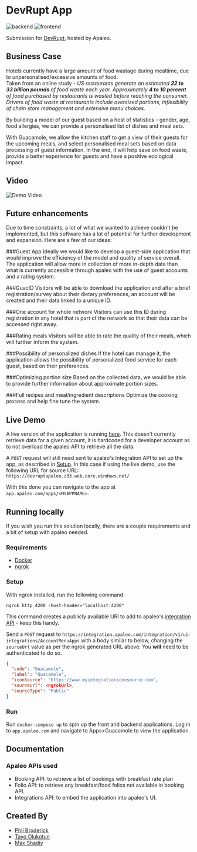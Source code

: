 # DevRupt App

![backend](https://github.com/DevRupt-Hackathon/devrupt-app/actions/workflows/backend.yaml/badge.svg)
![frontend](https://github.com/DevRupt-Hackathon/devrupt-app/actions/workflows/frontend.yaml/badge.svg)

Submission for [DevRupt](https://www.devrupt-hospitality.com/), hosted by Apaleo.

## Business Case

Hotels currently have a large amount of food wastage during mealtime, due to unpersonalised/excessive amounts of food.                                    
Taken from an online study - *US restaurants generate an estimated **22 to 33 billion pounds** of food waste each year.
Approximately **4 to 10 percent** of food purchased by restaurants is wasted before reaching the consumer. Drivers of food waste at restaurants include oversized portions, inflexibility of chain store management and extensive menu choices.*


By building a model of our guest based on a host of statistics - gender, age, food allergies, we can provide a personalised list of dishes and meal sets.

With Guacamole, we allow the kitchen staff to get a view of their guests for the upcoming meals, and select personalised meal sets based on data processing of guest information.
In the end, it will help save on food waste, provide a better experience for guests and have a positive ecological impact.

## Video

![Demo Video](https://www.loom.com/share/3a15e34441794eb9acf959d94865accc)

## Future enhancements

Due to time constraints, a lot of what we wanted to achieve couldn't be implemented,
but this software has a lot of potential for further development and expansion.
Here are a few of our ideas:

###Guest App
Ideally we would like to develop a guest-side application that would improve the efficiency of the model and quality of service overall.
The application will allow more in collection of more in-depth data than what is currently accessible through apaleo with the use of guest accounts and a rating system.

###GuacID
Visitors will be able to download the application and after a brief registration/survey about their dietary preferences, an account will be created and their data linked to a unique ID.

###One account for whole network
Visitors can use this ID during registration in any hotel that is part of the network so that their data can be accessed right away.

###Rating meals
Visitors will be able to rate the quality of their meals, which will further inform the system.

###Possibility of personalized dishes
If the hotel can manage it, the application allows the possibility of personalized food service for each guest, based on their preferences.

###Optimizing portion size
Based on the collected data, we would be able to provide further information about approximate portion sizes.

###Full recipes and meal/ingredient descriptions
Optimize the cooking process and help fine tune the system.


## Live Demo

A live version of the application is running [here](https://devruptapaleo.z33.web.core.windows.net/). This doesn't currently retrieve data for a given account,
it is hardcoded for a developer account as to not overload the apaleo API to retrieve all the data.

A `POST` request will still need sent to apaleo's Integration API to set up the app, as described in [Setup](#setup).
In this case if using the live demo, use the following URL for source URL: 
`https://devruptapaleo.z33.web.core.windows.net/`

With this done you can navigate to the app at `app.apaleo.com/apps/<MYAPPNAME>`.

## Running locally

If you wish you run this solution locally, there are a couple requirements and a bit of
setup with apaleo needed.

### Requirements
- [Docker](https://www.docker.com/)
- [ngrok](https://ngrok.com/)

### Setup

With ngrok installed, run the following command
```shell
ngrok http 4200 -host-header="localhost:4200"
```
This command creates a publicly available URI to add to apaleo's [integration API]("https://integration.apaleo.com/swagger/index.html") - keep this handy.

Send a `POST` request to `https://integration.apaleo.com/integration/v1/ui-integrations/AccountMenuApps`
with a body similar to below, changing the `sourceUrl` value as per the ngrok generated URL above.
You **will** need to be authenticated to do so.
```json
{
  "code": "Guacamole",
  "label": "Guacamole",
  "iconSource": "https://www.myintegrationiconsource.com",
  "sourceUrl": <ngrokUrl>,
  "sourceType": "Public"
}
```

### Run

Run `docker-compose up` to spin up the front and backend applications. Log in to `app.apaleo.com` and navigate to Apps>Guacamole to view the application.


## Documentation
### Apaleo APIs used
- Booking API: to retrieve a list of bookings with breakfast rate plan
- Folio API: to retrieve any breakfast/food folios not available in booking API.
- Integrations API: to embed the application into apaleo's UI.

## Created By
- [Phil Broderick](www.philbroderick.net)
- [Tayo Olukotun](https://github.com/tysjosh)
- [Max Shadiy](https://www.artstation.com/enix1art)